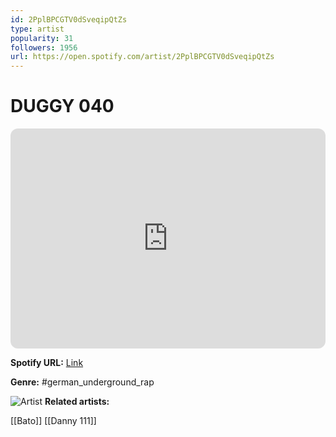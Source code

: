 ```yaml
---
id: 2PplBPCGTV0dSveqipQtZs
type: artist
popularity: 31
followers: 1956
url: https://open.spotify.com/artist/2PplBPCGTV0dSveqipQtZs
---
```

# DUGGY 040

<iframe style="border-radius:12px" src="https://open.spotify.com/embed/artist/2PplBPCGTV0dSveqipQtZs" width="100%" height="352" frameBorder="0" allowfullscreen="" allow="autoplay; clipboard-write; encrypted-media; fullscreen; picture-in-picture" loading="lazy"></iframe>

**Spotify URL:** [Link](https://open.spotify.com/artist/2PplBPCGTV0dSveqipQtZs)

**Genre:**  #german_underground_rap

![Artist](https://i.scdn.co/image/ab6761610000e5eb44cd9e48cedee0ae109581f7)
**Related artists:**

[[Bato]]
[[Danny 111]]
